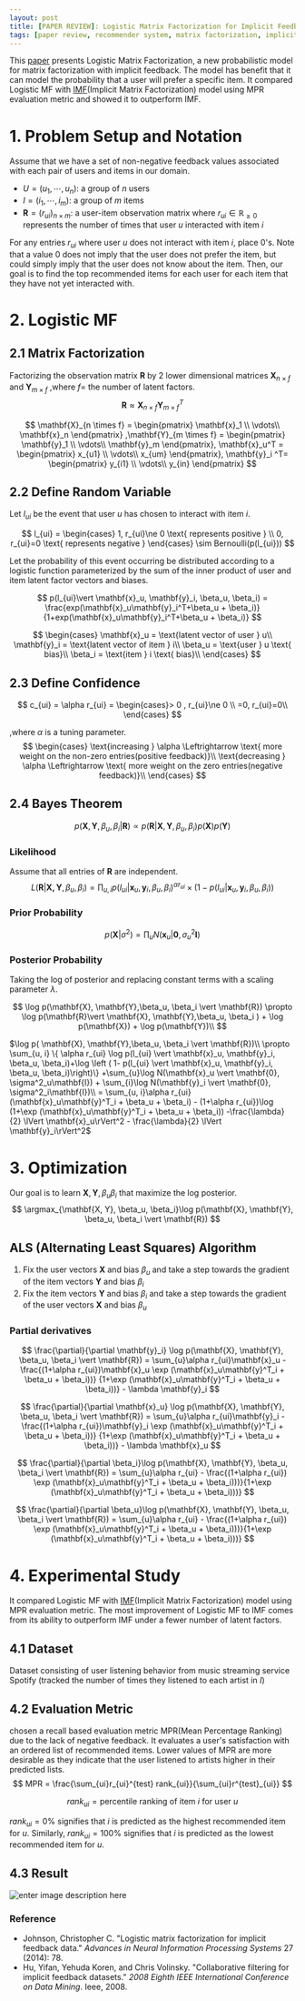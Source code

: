 ```yaml
---
layout: post
title: [PAPER REVIEW]: Logistic Matrix Factorization for Implicit Feedback Data
tags: [paper review, recommender system, matrix factorization, implicit feedback]
---
```

This [paper](http://web.stanford.edu/~rezab/nips2014workshop/submits/logmat.pdf) presents Logistic Matrix Factorization, a new probabilistic model for matrix factorization with implicit feedback. The model has benefit that it can model the probability that a user will prefer a specific item.  It compared Logistic MF with [IMF](https://ieeexplore.ieee.org/stamp/stamp.jsp?tp=&arnumber=4781121)(Implicit Matrix Factorization) model using MPR evaluation metric and showed it to outperform IMF.

# **1. Problem Setup and Notation**  
Assume that we have a set of non-negative feedback values associated with each pair of users and items in our domain.
* $U = \left( u_1, \cdots, u_n \right)$: a group of $n$ users
* $I = \left( i_1, \cdots, i_m \right)$: a group of $m$ items
* $\mathbf{R} = (r_{ui})_{n\times m}$: a user-item observation matrix where $r_{ui} \in \mathbb{R}_{\ge 0}$ represents the number of times that user $u$ interacted with item $i$

For any entries $r_{ui}$ where user $u$ does not interact with item $i$, place 0's.  Note that a value 0 does not imply that the user does not prefer the item, but could simply imply that the user does not know about the item.
Then, our goal is to find the top recommended items for each user for each item that they have not yet interacted with.



# **2. Logistic MF**
## 2.1 Matrix Factorization
Factorizing the observation matrix $\mathbf{R}$ by 2 lower dimensional matrices $\mathbf{X}_{n \times f}$ and $\mathbf{Y}_{m \times f}$ ,where $f =$ the number of latent factors.  
$$
\mathbf{R} \approx \mathbf{X}_{n \times f}\mathbf{Y}^T_{m \times f}  
$$

$$
\mathbf{X}_{n \times f} = \begin{pmatrix} \mathbf{x}_1  \\ \vdots\\ \mathbf{x}_n \end{pmatrix} ,\mathbf{Y}_{m \times f} = \begin{pmatrix} \mathbf{y}_1  \\ \vdots\\ \mathbf{y}_m \end{pmatrix},
\mathbf{x}_u^T = \begin{pmatrix} x_{u1}  \\ \vdots\\ x_{um} \end{pmatrix},
\mathbf{y}_i ^T= \begin{pmatrix} y_{i1}  \\ \vdots\\ y_{in} \end{pmatrix}
$$

## 2.2 Define Random Variable
Let $l_{ui}$ be the event that user $u$ has chosen to interact with item $i$.

$$
l_{ui} =
\begin{cases}
1, r_{ui}\ne 0 \text{  represents positive  } \\
0, r_{ui}=0 \text{  represents negative }
\end{cases}
\sim Bernoulli(p(l_{ui}))
$$

Let the probability of this event occurring be distributed  according to a logistic function parameterized by the sum of the inner product of user and item latent factor vectors and biases.

$$
p(l_{ui}\vert \mathbf{x}_u, \mathbf{y}_i, \beta_u, \beta_i) = \frac{exp(\mathbf{x}_u\mathbf{y}_i^T+\beta_u + \beta_i)}{1+exp(\mathbf{x}_u\mathbf{y}_i^T+\beta_u + \beta_i)}
$$

$$
\begin{cases}
\mathbf{x}_u = \text{latent vector of user } u\\
\mathbf{y}_i = \text{latent vector of item } i\\
\beta_u = \text{user } u \text{ bias}\\
\beta_i = \text{item } i \text{ bias}\\
 \end{cases}
$$
## 2.3 Define Confidence
$$
c_{ui} = \alpha r_{ui}  =
\begin{cases}> 0 , r_{ui}\ne 0 \\
=0, r_{ui}=0\\
\end{cases}
$$

,where $\alpha$ is a tuning parameter.
$$
\begin{cases}
\text{increasing } \alpha \Leftrightarrow \text{ more weight on the non-zero entries(positive feedback)}\\
\text{decreasing } \alpha \Leftrightarrow \text{ more weight on the zero entries(negative feedback)}\\
\end{cases}
$$

## 2.4 Bayes Theorem
$$
p(\mathbf{X}, \mathbf{Y},\beta_u, \beta_i \vert \mathbf{R})
\propto p(\mathbf{R}\vert \mathbf{X}, \mathbf{Y},\beta_u, \beta_i )p(\mathbf{X})p(\mathbf{Y})
$$

### Likelihood
Assume that all entries of $\mathbf{R}$ are independent.
$$
L(\mathbf{R}\vert \mathbf{X, Y}, \beta_u, \beta_i) =
\prod_{u, i}p(l_{ui}\vert\mathbf{x}_u, \mathbf{y}_i, \beta_u, \beta_i)^{\alpha r_{ui}} \times \left( 1-p(l_{ui}\vert\mathbf{x}_u, \mathbf{y}_i, \beta_u, \beta_i) \right)
$$
### Prior Probability
$$
p(\mathbf{X}\vert \sigma^2) = \prod_{u}N(\mathbf{x}_u \vert \mathbf{0}, \sigma_u^2\mathbf{I})
$$

###  Posterior Probability
Taking the log of posterior and replacing constant terms with a scaling parameter $\lambda$.  

$$
\log p(\mathbf{X}, \mathbf{Y},\beta_u, \beta_i \vert \mathbf{R})
\propto \log p(\mathbf{R}\vert \mathbf{X}, \mathbf{Y},\beta_u, \beta_i ) + \log p(\mathbf{X}) + \log p(\mathbf{Y})\\
$$

$\log p( \mathbf{X}, \mathbf{Y},\beta_u, \beta_i \vert \mathbf{R})\\
\propto \sum_{u, i} \{ \alpha r_{ui} \log p(l_{ui} \vert \mathbf{x}_u, \mathbf{y}_i, \beta_u, \beta_i)+\log \left ( 1- p(l_{ui} \vert \mathbf{x}_u, \mathbf{y}_i, \beta_u, \beta_i)\right)\}
+\sum_{u}\log N(\mathbf{x}_u \vert \mathbf{0}, \sigma^2_u\mathbf{I}) + \sum_{i}\log N(\mathbf{y}_i \vert \mathbf{0}, \sigma^2_i\mathbf{I})\\
= \sum_{u, i}\alpha r_{ui}(\mathbf{x}_u\mathbf{y}^T_i + \beta_u + \beta_i) - (1+\alpha r_{ui})\log (1+\exp (\mathbf{x}_u\mathbf{y}^T_i + \beta_u + \beta_i))
 -\frac{\lambda}{2} \lVert \mathbf{x}_u\rVert^2 - \frac{\lambda}{2} \lVert \mathbf{y}_i\rVert^2$  


# **3. Optimization**
Our goal is to learn $\mathbf{X}, \mathbf{Y}, \beta_u \beta_i$ that maximize the log posterior.  
$$
\argmax_{\mathbf{X, Y}, \beta_u, \beta_i}\log p(\mathbf{X}, \mathbf{Y}, \beta_u, \beta_i \vert \mathbf{R})
$$

## ALS (Alternating Least Squares) Algorithm

1. Fix the user vectors $\mathbf{X}$ and bias $\beta_u$ and take a step towards the gradient of the item vectors $\mathbf{Y}$ and bias $\beta_i$
2. Fix the item vectors $\mathbf{Y}$ and bias $\beta_i$ and take a step towards the gradient of the user vectors $\mathbf{X}$ and bias $\beta_u$

### Partial derivatives
$$
\frac{\partial}{\partial \mathbf{y}_i} \log p(\mathbf{X}, \mathbf{Y}, \beta_u, \beta_i \vert \mathbf{R}) = \sum_{u}\alpha r_{ui}\mathbf{x}_u - \frac{(1+\alpha r_{ui})\mathbf{x}_u \exp (\mathbf{x}_u\mathbf{y}^T_i + \beta_u + \beta_i))}
{1+\exp (\mathbf{x}_u\mathbf{y}^T_i + \beta_u + \beta_i))} - \lambda \mathbf{y}_i
$$

$$
\frac{\partial}{\partial \mathbf{x}_u} \log p(\mathbf{X}, \mathbf{Y}, \beta_u, \beta_i \vert \mathbf{R}) = \sum_{u}\alpha r_{ui}\mathbf{y}_i - \frac{(1+\alpha r_{ui})\mathbf{y}_i \exp (\mathbf{x}_u\mathbf{y}^T_i + \beta_u + \beta_i))}
{1+\exp (\mathbf{x}_u\mathbf{y}^T_i + \beta_u + \beta_i))} - \lambda \mathbf{x}_u
$$

$$
\frac{\partial}{\partial \beta_i}\log p(\mathbf{X}, \mathbf{Y}, \beta_u, \beta_i \vert \mathbf{R}) = \sum_{u}\alpha r_{ui} - \frac{(1+\alpha r_{ui}) \exp (\mathbf{x}_u\mathbf{y}^T_i + \beta_u + \beta_i)))}{1+\exp (\mathbf{x}_u\mathbf{y}^T_i + \beta_u + \beta_i)))}
$$

$$
\frac{\partial}{\partial \beta_u}\log p(\mathbf{X}, \mathbf{Y}, \beta_u, \beta_i \vert \mathbf{R}) = \sum_{u}\alpha r_{ui} - \frac{(1+\alpha r_{ui}) \exp (\mathbf{x}_u\mathbf{y}^T_i + \beta_u + \beta_i)))}{1+\exp (\mathbf{x}_u\mathbf{y}^T_i + \beta_u + \beta_i)))}
$$

# **4. Experimental Study**
It compared Logistic MF with [IMF](https://ieeexplore.ieee.org/stamp/stamp.jsp?tp=&arnumber=4781121)(Implicit Matrix Factorization) model using MPR evaluation metric. The most improvement of Logistic MF to IMF comes from its ability to outperform IMF under a fewer number of latent factors.  

## 4.1 Dataset
Dataset consisting of user listening behavior from music streaming service Spotify (tracked the number of times they listened to each artist in $I$)

## 4.2 Evaluation Metric
chosen a recall based evaluation metric MPR(Mean Percentage Ranking) due to the lack of negative feedback. It evaluates a user's satisfaction with an ordered list of recommended items. Lower values of MPR are more desirable as they indicate that the user listened to artists higher in their predicted lists.
$$
MPR = \frac{\sum_{ui}r_{ui}^{test} rank_{ui}}{\sum_{ui}r^{test}_{ui}}
$$

$$
rank_{ui} = \text{percentile ranking of item } i \text{ for user }u
$$

$rank_{ui} = 0$% signifies that $i$ is predicted as the highest recommended item for $u$. Similarly, $rank_{ui} = 100$% signifies that $i$ is predicted as the lowest recommended item for $u$.

## 4.3 Result
![enter image description here](https://d3i71xaburhd42.cloudfront.net/45283c1b4fdd3c1dcd14031f7f8e0e603a7fc084/7-Figure2-1.png)


### Reference
* Johnson, Christopher C. "Logistic matrix factorization for implicit feedback data." _Advances in Neural Information Processing Systems_ 27 (2014): 78.
* Hu, Yifan, Yehuda Koren, and Chris Volinsky. "Collaborative filtering for implicit feedback datasets." _2008 Eighth IEEE International Conference on Data Mining_. Ieee, 2008.
